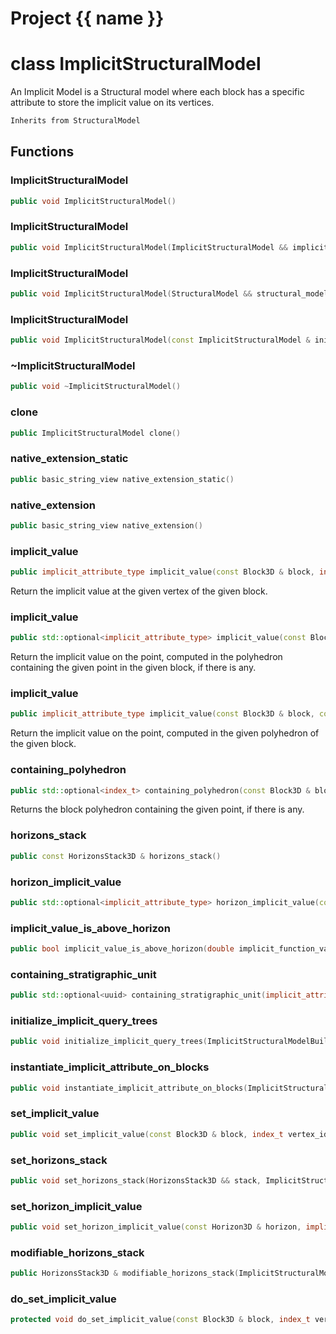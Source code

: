 <script setup>
import {useRoute} from 'vitepress'
const {path} = useRoute()
const tokens = path.split('/')
const words = tokens[2].split('-');
for (let i = 0; i < words.length; i++) {
    words[i] = words[i].charAt(0).toUpperCase() + words[i].slice(1);
    words[i] = words[i].replace('geode', 'Geode')
}
const name = words.join('-');
</script>
# Project {{ name }}

# class ImplicitStructuralModel


 An Implicit Model is a Structural model where each block has a specific attribute to store the implicit value on its vertices.



```cpp
Inherits from StructuralModel
```



## Functions

### ImplicitStructuralModel

```cpp
public void ImplicitStructuralModel()
```


### ImplicitStructuralModel

```cpp
public void ImplicitStructuralModel(ImplicitStructuralModel && implicit_model)
```


### ImplicitStructuralModel

```cpp
public void ImplicitStructuralModel(StructuralModel && structural_model)
```


### ImplicitStructuralModel

```cpp
public void ImplicitStructuralModel(const ImplicitStructuralModel & initial_model, BRep && brep, const ModelGenericMapping & initial_to_brep_mappings)
```


### ~ImplicitStructuralModel

```cpp
public void ~ImplicitStructuralModel()
```


### clone

```cpp
public ImplicitStructuralModel clone()
```


### native_extension_static

```cpp
public basic_string_view native_extension_static()
```


### native_extension

```cpp
public basic_string_view native_extension()
```


### implicit_value

```cpp
public implicit_attribute_type implicit_value(const Block3D & block, index_t vertex_id)
```


 Return the implicit value at the given vertex of the given block.

### implicit_value

```cpp
public std::optional<implicit_attribute_type> implicit_value(const Block3D & block, const Point3D & point)
```


 Return the implicit value on the point, computed in the polyhedron containing the given point in the given block, if there is any.

### implicit_value

```cpp
public implicit_attribute_type implicit_value(const Block3D & block, const Point3D & point, index_t polyhedron_id)
```


 Return the implicit value on the point, computed in the given polyhedron of the given block.

### containing_polyhedron

```cpp
public std::optional<index_t> containing_polyhedron(const Block3D & block, const Point3D & point)
```


 Returns the block polyhedron containing the given point, if there is any.

### horizons_stack

```cpp
public const HorizonsStack3D & horizons_stack()
```


### horizon_implicit_value

```cpp
public std::optional<implicit_attribute_type> horizon_implicit_value(const Horizon3D & horizon)
```


### implicit_value_is_above_horizon

```cpp
public bool implicit_value_is_above_horizon(double implicit_function_value, const Horizon3D & horizon)
```


### containing_stratigraphic_unit

```cpp
public std::optional<uuid> containing_stratigraphic_unit(implicit_attribute_type implicit_function_value)
```


### initialize_implicit_query_trees

```cpp
public void initialize_implicit_query_trees(ImplicitStructuralModelBuilderKey )
```


### instantiate_implicit_attribute_on_blocks

```cpp
public void instantiate_implicit_attribute_on_blocks(ImplicitStructuralModelBuilderKey )
```


### set_implicit_value

```cpp
public void set_implicit_value(const Block3D & block, index_t vertex_id, implicit_attribute_type value, ImplicitStructuralModelBuilderKey )
```


### set_horizons_stack

```cpp
public void set_horizons_stack(HorizonsStack3D && stack, ImplicitStructuralModelBuilderKey )
```


### set_horizon_implicit_value

```cpp
public void set_horizon_implicit_value(const Horizon3D & horizon, implicit_attribute_type isovalue, ImplicitStructuralModelBuilderKey )
```


### modifiable_horizons_stack

```cpp
public HorizonsStack3D & modifiable_horizons_stack(ImplicitStructuralModelBuilderKey )
```


### do_set_implicit_value

```cpp
protected void do_set_implicit_value(const Block3D & block, index_t vertex_id, implicit_attribute_type value)
```




